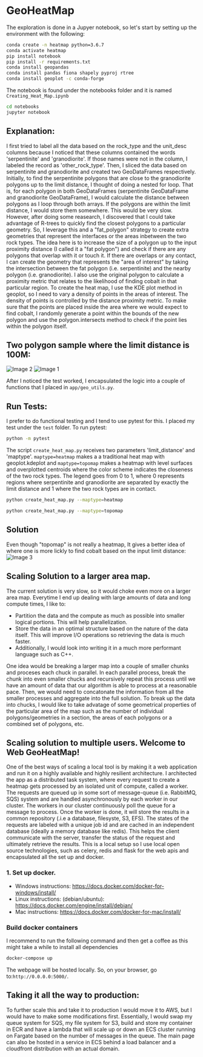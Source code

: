 # GeoHeatMap

The exploration is done in a Jupyer notebook, so let's start by setting up the environment with the following:

```bash
conda create -n heatmap python=3.6.7
conda activate heatmap
pip install notebook
pip install -r requirements.txt
conda install geopandas
conda install pandas fiona shapely pyproj rtree
conda install geoplot -c conda-forge
```

The notebook is found under the notebooks folder and it is named `Creating_Heat_Map.ipynb`

```bash
cd notebooks
jupyter notebook
```

## Explanation:

I first tried to label all the data based on the rock_type and the unit_desc columns because I noticed that these columns contained the words 'serpentinite' and 'granodiorite'. If those names were not in the column, I labeled the record as 'other_rock_type'. Then, I sliced the data based on serpentinite and granodiorite and created two GeoDataFrames respectively.
Initially, to find the serpentinite polygons that are close to the granodiorite polygons up to the limit distance, I thought of doing a nested for loop. That is, for each polygon in both GeoDataFrames (serpentinite GeoDataFrame and granodiorite GeoDataFrame), I would calculate the distance between polygons as I loop through both arrays. If the polygons are within the limit distance, I would store them somewhere. This would be very slow. However, after doing some reasearch, I discovered that I could take advantage of R-trees to quickly find the closest polygons to a particular geometry. So, I leverage this and a "fat_polygon" strategy to create extra geometries that represent the interfaces or the areas inbetween the two rock types. The idea here is to increase the size of a polygon up to the input proximity distance (I called it a "fat polygon") and check if there are any polygons that overlap with it or touch it. If there are overlaps or any contact, I can create the geometry that represents the "area of interest" by taking the intersection between the fat polygon (i.e. serpentinite) and the nearby polygon (i.e. granodiorite). I also use the original polygon to calculate a proximity metric that relates to the likelihood of finding cobalt in that particular region.
To create the heat map, I use the KDE plot method in geoplot, so I need to vary a density of points in the areas of interest. The density of points is controlled by the distance proximity metric. To make sure that the points are placed inside the area where we would expect to find cobalt, I randomly generate a point within the bounds of the new polygon and use the polygon.intersects method to check if the point lies within the polygon itself.

## Two polygon sample where the limit distance is 100M:
![Image 2](https://github.com/DavidVillero/GeoApp/blob/main/notebooks/test_cob_int.jpg)
![Image 1](https://github.com/DavidVillero/GeoApp/blob/main/notebooks/test_heat.jpg)

After I noticed the test worked, I encapsulated the logic into a couple of functions that I placed in `app/geo_utils.py`.

## Run Tests:
I prefer to do functional testing and I tend to use pytest for this. I placed my test under the `test` folder. To run pytest:

```bash
python -m pytest
```

The script `create_heat_map.py` receives two parameters 'limit_distance' and 'maptype'. `maptype=heatmap` makes a a traditional heat map with geoplot.kdeplot and `maptype=topomap` makes a heatmap with level surfaces and overplotted centroids where the color scheme indicates the closeness of the two rock types. The legend goes from 0 to 1, where 0 represents regions where serpentinite and granodiorite are separated by exactly the limit distance and 1 where the two rock types are in contact.

```bash
python create_heat_map.py --maptype=heatmap
```
```bash
python create_heat_map.py --maptype=topomap
```
## Solution
Even though "topomap" is not really a heatmap, It gives a better idea of where one is more lickly to find cobalt based on the input limit distance: 
![Image 3](https://github.com/DavidVillero/GeoApp/blob/main/app/images/topo_map_1.jpg)

## Scaling Solution to a larger area map.
The current solution is very slow, so it would choke even more on a larger area map. Everytime I end up dealing with large amounts of data and long compute times, I like to:

- Partition the data and the compute as much as possible into smaller logical portions. This will help parallelization.
- Store the data in an optimal structure based on the nature of the data itself. This will improve I/O operations so retrieving the data is much faster.
- Additionally, I would look into writing it in a much more performant language such as C++.

One idea would be breaking a larger map into a couple of smaller chunks and proceses each chuck in parallel. In each parallel process, break the chunk into even smaller chucks and recursively repeat this process until we have an amount of data that our algorithm is able to process at a reasonable pace. Then, we would need to concatonate the information from all the smaller processes and aggregate into the full solution. To break up the data into chucks, I would like to take advatage of some geometrical properties of the particular area of the map such as the number of individual polygons/geometries in a section, the areas of each polygons or a combined set of polygons, etc.



## Scaling solution to multiple users. Welcome to Web GeoHeatMap!

One of the best ways of scaling a local tool is by making it a web application and run it on a highly available and highly resilient architecture. I architected the app as a distributed task system, where every request to create a heatmap gets processed by an isolated unit of compute, called a worker. The requests are queued up in some sort of message-queue (i.e. RabbitMQ, SQS) system and are handled asynchronously by each worker in our cluster. The workers in our cluster continuously poll the queue for a message to process. Once the worker is done, it will store the results in a common repository (.i.e a database, filesyste, S3, EFS). The states of the requests are labeled with a unique job id and are cached in an independent database (ideally a memory database like redis). This helps the client communicate with the server, transfer the status of the request and ultimately retrieve the results. This is a local setup so I use local open source technologies, such as celery, redis and flask for the web apis and encapsulated all the set up and docker.

### 1. Set up docker.

- Windows instructions: https://docs.docker.com/docker-for-windows/install/
- Linux instructions: (debian/ubuntu): https://docs.docker.com/engine/install/debian/
- Mac instructions: https://docs.docker.com/docker-for-mac/install/

### Build docker containers
I recommend to run the following command and then get a coffee as this might take a while to install all dependencies
```bash
docker-compose up
```

The webpage will be hosted locally. So, on your browser, go to:`http://0.0.0.0:5000/`. 

## Taking it all the way to production:
To further scale this and take it to production I would move it to AWS, but I would have to make some modifications first. Essentially, I would swap my queue system for SQS, my file system for S3, build and store my container in ECR and have a lambda that will scale up or down an ECS cluster running on Fargate based on the number of messages in the queue. The main page can also be hosted in a service in ECS behind a load balancer and a cloudfront distribution with an actual domain.
